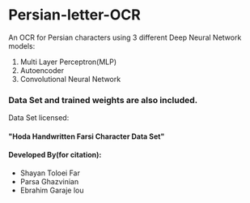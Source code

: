 # Persian-letter-OCR
An OCR for Persian characters using 3 different Deep Neural Network models:
1. Multi Layer Perceptron(MLP)
2. Autoencoder
3. Convolutional Neural Network
### Data Set and trained weights are also included.
Data Set licensed:
#### "Hoda Handwritten Farsi Character Data Set"
#### Developed By(for citation):
* Shayan Toloei Far
* Parsa Ghazvinian
* Ebrahim Garaje lou
					
